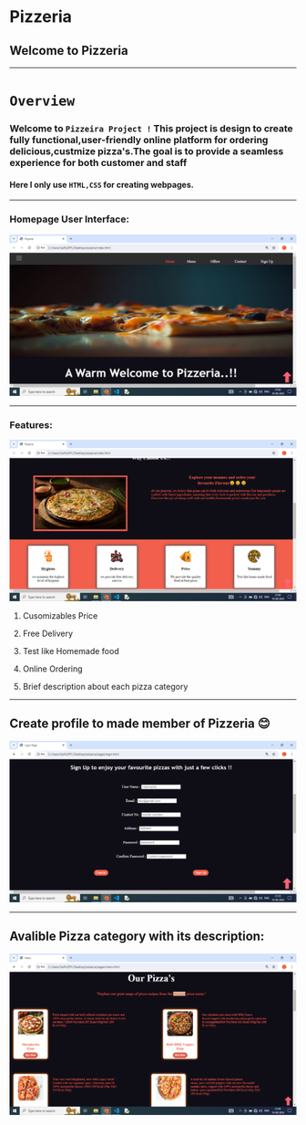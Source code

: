 # Pizzeria
## Welcome to Pizzeria
---
# `Overview`
### Welcome to `Pizzeira Project !` This project is design to create fully functional,user-friendly online platform for ordering delicious,custmize pizza's.The goal is to provide a seamless experience for both customer and staff
#### Here I only use `HTML,CSS` for creating webpages.

---
### Homepage User Interface:
![Home page](./newimages/Screenshot%20(2).png)

---
### Features:
![Features](./newimages/Screenshot%20(3).png)

1. Cusomizables Price

2. Free Delivery

3. Test like Homemade food

4. Online Ordering

5. Brief description about each pizza category

---
## Create profile to made member of Pizzeria 😊
![Sign up](./newimages/Screenshot%20(8).png)

---
## Avalible Pizza category with its description:
![category](./newimages/Screenshot%20(5).png)

